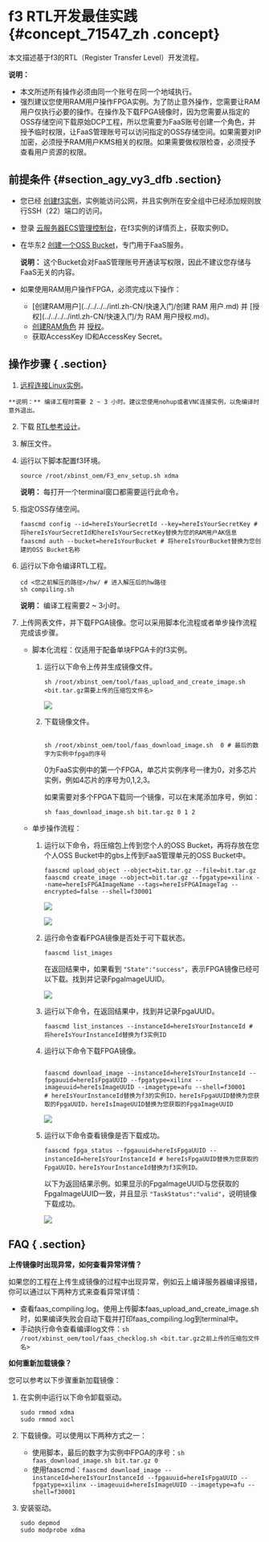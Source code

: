 # f3 RTL开发最佳实践 {#concept_71547_zh .concept}

本文描述基于f3的RTL（Register Transfer Level）开发流程。

**说明：** 

-   本文所述所有操作必须由同一个账号在同一个地域执行。
-   强烈建议您使用RAM用户操作FPGA实例。为了防止意外操作，您需要让RAM用户仅执行必要的操作。在操作及下载FPGA镜像时，因为您需要从指定的OSS存储空间下载原始DCP工程，所以您需要为FaaS账号创建一个角色，并授予临时权限，让FaaS管理账号可以访问指定的OSS存储空间。如果需要对IP加密，必须授予RAM用户KMS相关的权限。如果需要做权限检查，必须授予查看用户资源的权限。

## 前提条件 {#section_agy_vy3_dfb .section}

-   您已经 [创建f3实例](../../../../intl.zh-CN/用户指南/实例/创建实例/创建f3实例.md)，实例能访问公网，并且实例所在安全组中已经添加规则放行SSH（22）端口的访问。
-   登录 [云服务器ECS管理控制台](https://ecs.console.aliyun.com/#/home)，在f3实例的详情页上，获取实例ID。
-   在华东2 [创建一个OSS Bucket](../../../../intl.zh-CN/快速入门/创建存储空间.md)，专门用于FaaS服务。

    **说明：** 这个Bucket会对FaaS管理账号开通读写权限，因此不建议您存储与FaaS无关的内容。

-   如果使用RAM用户操作FPGA，必须完成以下操作：
    -    [创建RAM用户](../../../../intl.zh-CN/快速入门/创建 RAM 用户.md) 并 [授权](../../../../intl.zh-CN/快速入门/为 RAM 用户授权.md)。
    -    [创建RAM角色](../../../../intl.zh-CN/用户指南/身份管理/角色.md) 并 [授权](../../../../intl.zh-CN/用户指南/授权管理/授权.md)。
    -   获取AccessKey ID和AccessKey Secret。

## 操作步骤 { .section}

1.   [远程连接Linux实例](../../../../intl.zh-CN/用户指南/连接实例/使用用户名密码验证连接Linux实例.md)。

    **说明：** 编译工程时需要 2 ~ 3 小时。建议您使用nohup或者VNC连接实例，以免编译时意外退出。

2.  下载 [RTL参考设计](https://faas-ref-design.oss-cn-hangzhou.aliyuncs.com/f30002/f30002.tar.gz)。
3.  解压文件。
4.  运行以下脚本配置f3环境。

    ```language-bash
    source /root/xbinst_oem/F3_env_setup.sh xdma
    
    ```

    **说明：** 每打开一个terminal窗口都需要运行此命令。

5.  指定OSS存储空间。

    ```language-bash
    faascmd config --id=hereIsYourSecretId --key=hereIsYourSecretKey #将hereIsYourSecretId和hereIsYourSecretKey替换为您的RAM用户AK信息
    faascmd auth --bucket=hereIsYourBucket # 将hereIsYourBucket替换为您创建的OSS Bucket名称
    
    ```

6.  运行以下命令编译RTL工程。

    ```language-bash
    cd <您之前解压的路径>/hw/ # 进入解压后的hw路径
    sh compiling.sh
    
    ```

    **说明：** 编译工程需要2 ~ 3小时。

7.  上传网表文件，并下载FPGA镜像。您可以采用脚本化流程或者单步操作流程完成该步骤。
    -   脚本化流程：仅适用于配备单块FPGA卡的f3实例。

        1.  运行以下命令上传并生成镜像文件。

            ```
            sh /root/xbinst_oem/tool/faas_upload_and_create_image.sh <bit.tar.gz需要上传的压缩包文件名>
            ```

            ![](http://static-aliyun-doc.oss-cn-hangzhou.aliyuncs.com/assets/img/9830/154045394712110_zh-CN.png)

        2.  下载镜像文件。

            ```
            
            sh /root/xbinst_oem/tool/faas_download_image.sh  0 # 最后的数字为实例中fpga的序号
            ```

            0为FaaS实例中的第一个FPGA，单芯片实例序号一律为0，对多芯片实例，例如4芯片的序号为0,1,2,3。

            如果需要对多个FPGA下载同一个镜像，可以在末尾添加序号，例如：

            ```
            sh faas_download_image.sh bit.tar.gz 0 1 2
            
            ```

    -   单步操作流程：
        1.  运行以下命令，将压缩包上传到您个人的OSS Bucket，再将存放在您个人OSS Bucket中的gbs上传到FaaS管理单元的OSS Bucket中。

            ```language-bash
            faascmd upload_object --object=bit.tar.gz --file=bit.tar.gz
            faascmd create_image --object=bit.tar.gz --fpgatype=xilinx --name=hereIsFPGAImageName --tags=hereIsFPGAImageTag --encrypted=false --shell=f30001
            
            ```

            ![](http://static-aliyun-doc.oss-cn-hangzhou.aliyuncs.com/assets/img/9830/154045394712112_zh-CN.png)

            ![](http://static-aliyun-doc.oss-cn-hangzhou.aliyuncs.com/assets/img/9830/154045394712113_zh-CN.png)

        2.  运行命令查看FPGA镜像是否处于可下载状态。

            ```
            faascmd list_images
            ```

            在返回结果中，如果看到 `"State":"success"`，表示FPGA镜像已经可以下载。找到并记录FpgaImageUUID。

            ![](http://static-aliyun-doc.oss-cn-hangzhou.aliyuncs.com/assets/img/9830/154045394712115_zh-CN.png)

        3.  运行以下命令，在返回结果中，找到并记录FpgaUUID。

            ```
            faascmd list_instances --instanceId=hereIsYourInstanceId # 将hereIsYourInstanceId替换为f3实例ID
            ```

        4.  运行以下命令下载FPGA镜像。

            ```
            
            faascmd download_image --instanceId=hereIsYourInstanceId --fpgauuid=hereIsFpgaUUID --fpgatype=xilinx --imageuuid=hereIsImageUUID --imagetype=afu --shell=f30001
            # hereIsYourInstanceId替换为f3的实例ID，hereIsFpgaUUID替换为您获取的FpgaUUID，hereIsImageUUID替换为您获取的FpgaImageUUID
            ```

            ![](http://static-aliyun-doc.oss-cn-hangzhou.aliyuncs.com/assets/img/9830/154045394712116_zh-CN.png)

        5.  运行以下命令查看镜像是否下载成功。

            ```
            faascmd fpga_status --fpgauuid=hereIsFpgaUUID --instanceId=hereIsYourInstanceId # hereIsFpgaUUID替换为您获取的FpgaUUID，hereIsYourInstanceId替换为f3实例ID。
            ```

            以下为返回结果示例。如果显示的FpgaImageUUID与您获取的FpgaImageUUID一致，并且显示 `"TaskStatus":"valid"`，说明镜像下载成功。

            ![](http://static-aliyun-doc.oss-cn-hangzhou.aliyuncs.com/assets/img/9830/154045394712117_zh-CN.png)


## FAQ { .section}

**上传镜像时出现异常，如何查看异常详情？**

如果您的工程在上传生成镜像的过程中出现异常，例如云上编译服务器编译报错，你可以通过以下两种方式来查看异常详情：

-   查看faas\_compiling.log。使用上传脚本faas\_upload\_and\_create\_image.sh时，如果编译失败会自动下载并打印faas\_compiling.log到terminal中。
-   手动执行命令查看编译log文件：`sh /root/xbinst_oem/tool/faas_checklog.sh <bit.tar.gz之前上传的压缩包文件名>` 

**如何重新加载镜像？**

您可以参考以下步骤重新加载镜像：

1.  在实例中运行以下命令卸载驱动。

    ```
    sudo rmmod xdma
    sudo rmmod xocl
    
    ```

2.  下载镜像。可以使用以下两种方式之一：
    -   使用脚本，最后的数字为实例中FPGA的序号：`sh faas_download_image.sh bit.tar.gz 0` 
    -   使用faascmd：`faascmd download_image --instanceId=hereIsYourInstanceId --fpgauuid=hereIsFpgaUUID --fpgatype=xilinx --imageuuid=hereIsImageUUID --imagetype=afu --shell=f30001` 
3.  安装驱动。

    ```
    sudo depmod
    sudo modprobe xdma
    
    ```


